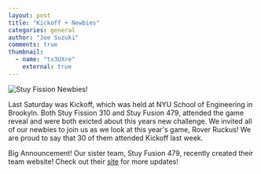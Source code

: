```yaml
---
layout: post
title: "Kickoff + Newbies"
categories: general
author: "Joe Suzuki"
comments: true
thumbnail:
  - name: "tx3UXre"
    external: true
---
```


![Stuy Fission Newbies!](https://imgur.com/tx3UXre.jpg)

Last Saturday was Kickoff, which was held at NYU School of Engineering in Brookyln. Both Stuy Fission 310 and Stuy Fusion 479, attended the game reveal and were both exicted about this years new challenge. We invited all of our newbies to join us as we look at this year's game, Rover Ruckus! We are proud to say that 30 of them attended Kickoff last week.

Big Announcement! Our sister team, Stuy Fusion 479, recently created their team website! Check out their [site](https://www.instagram.com/stuyfission/?hl=en) for more updates!


